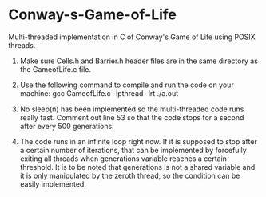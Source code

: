 # Conway-s-Game-of-Life
Multi-threaded implementation in C of Conway's Game of Life using POSIX threads.

1.  Make sure Cells.h and Barrier.h header files are in the same directory as the 
    GameofLife.c file.
    
2.  Use the following command to compile and run the code on your machine:
        gcc GameofLife.c -lpthread -lrt
        ./a.out

3.  No sleep(n) has been implemented so the multi-threaded code runs really fast.
    Comment out line 53 so that the code stops for a second after every 500 generations.

4.  The code runs in an infinite loop right now. If it is supposed to stop after a certain
    number of iterations, that can be implemented by forcefully exiting all threads when 
    generations variable reaches a certain threshold. It is to be noted that generations is not a 
    shared variable and it is only manipulated by the zeroth thread, so the condition can be 
    easily implemented.
